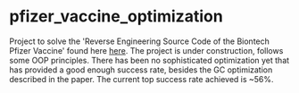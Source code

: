 # pfizer_vaccine_optimization
Project to solve the 'Reverse Engineering Source Code of the Biontech Pfizer Vaccine' found here [here](https://berthub.eu/articles/posts/part-2-reverse-engineering-source-code-of-the-biontech-pfizer-vaccine/).
The project is under construction, follows some OOP principles. 
There has been no sophisticated optimization yet that has provided a good enough success rate, besides the GC optimization described in the paper. 
The current top success rate achieved is ~56%.   
